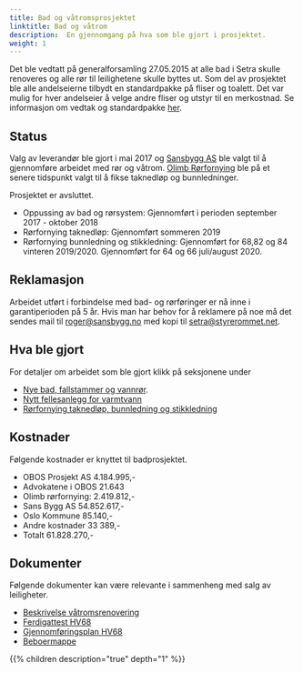 ```yaml
---
title: Bad og våtromsprosjektet
linktitle: Bad og våtrom
description:  En gjennomgang på hva som ble gjort i prosjektet.
weight: 1
---
```


Det ble vedtatt på generalforsamling 27.05.2015 at alle bad i Setra skulle renoveres og alle rør til leilighetene skulle byttes ut.  Som del av prosjektet ble alle andelseierne tilbydt en standardpakke på fliser og toalett. Det var mulig for hver andelseier å velge andre fliser og utstyr til en merkostnad. Se informasjon om vedtak og standardpakke [her](decision).

## Status

Valg av leverandør ble gjort i mai 2017 og [Sansbygg AS](https://sansbygg.no/) ble valgt til å gjennomføre arbeidet med rør og våtrom. [Olimb Rørfornying](https://olimb.no/rorfornying/borettslag-og-bygg/) ble på et senere tidspunkt valgt til å fikse taknedløp og bunnledninger.

Prosjektet er avsluttet.

- Oppussing av bad og rørsystem: Gjennomført i perioden september 2017 - oktober 2018
- Rørfornying taknedløp: Gjennomført sommeren 2019
- Rørfornying bunnledning og stikkledning: Gjennomført for 68,82 og 84 vinteren 2019/2020.  Gjennomført for 64 og 66 juli/august 2020.

## Reklamasjon

Arbeidet utført i forbindelse med bad- og rørføringer er nå inne i garantiperioden på 5 år. Hvis man har behov for å reklamere på noe må det sendes mail til roger@sansbygg.no med kopi til setra@styrerommet.net.  

## Hva ble gjort

For detaljer om arbeidet som ble gjort klikk på seksjonene under

- [Nye bad, fallstammer og vannrør](bathroms).
- [Nytt fellesanlegg for varmtvann](common)
- [Rørfornying taknedløp, bunnledning og stikkledning](drains)

## Kostnader

Følgende kostnader er knyttet til badprosjektet.

- OBOS Prosjekt AS 4.184.995,-
- Advokatene i OBOS 21.643
- Olimb rørfornying: 2.419.812,-
- Sans Bygg AS 54.852.617,-
- Oslo Kommune 85.140,-
- Andre kostnader 33 389,-
- Totalt 61.828.270,-

## Dokumenter

Følgende dokumenter kan være relevante i sammenheng med salg av leiligheter.

- [Beskrivelse våtromsrenovering](Beskrivelse_våtromsrenovering.pdf)
- [Ferdigattest HV68](Ferdigattest_bad_HV68.pdf)
- [Gjennomføringsplan HV68](Gjennomfoeringsplan_bad_HV68.pdf)
- [Beboermappe](SansBygg_Beboermappe_bad.pdf)

{{% children description="true" depth="1" %}}

